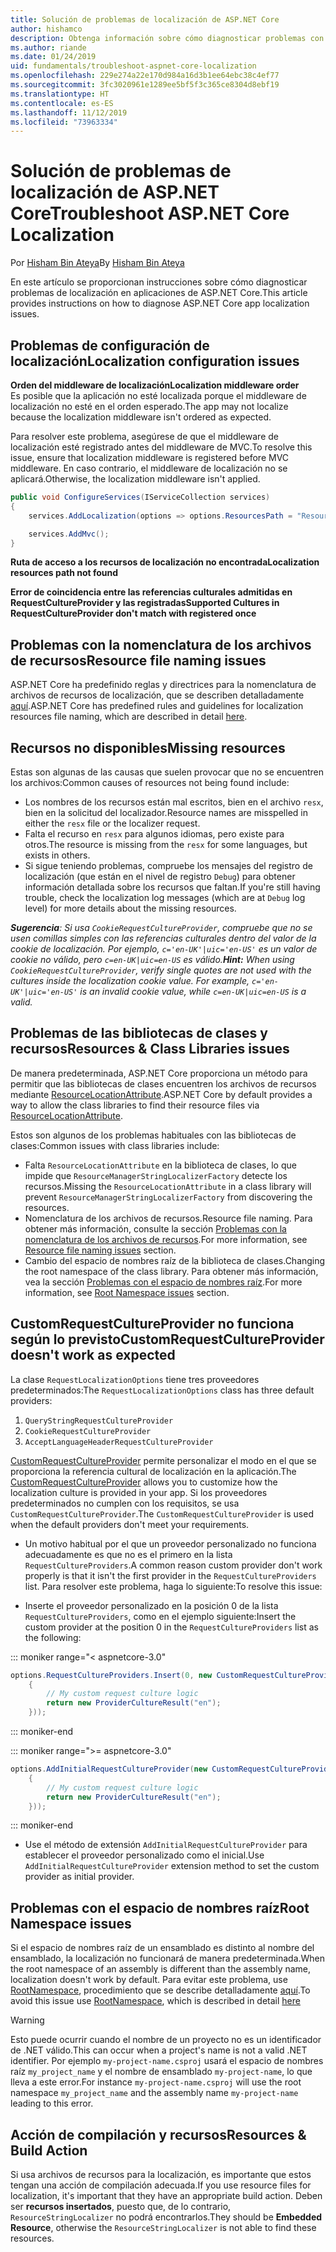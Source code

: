 ```yaml
---
title: Solución de problemas de localización de ASP.NET Core
author: hishamco
description: Obtenga información sobre cómo diagnosticar problemas con la localización en aplicaciones de ASP.NET Core.
ms.author: riande
ms.date: 01/24/2019
uid: fundamentals/troubleshoot-aspnet-core-localization
ms.openlocfilehash: 229e274a22e170d984a16d3b1ee64ebc38c4ef77
ms.sourcegitcommit: 3fc3020961e1289ee5bf5f3c365ce8304d8ebf19
ms.translationtype: HT
ms.contentlocale: es-ES
ms.lasthandoff: 11/12/2019
ms.locfileid: "73963334"
---
```

# <a name="troubleshoot-aspnet-core-localization"></a><span data-ttu-id="71575-103">Solución de problemas de localización de ASP.NET Core</span><span class="sxs-lookup"><span data-stu-id="71575-103">Troubleshoot ASP.NET Core Localization</span></span>

<span data-ttu-id="71575-104">Por [Hisham Bin Ateya](https://github.com/hishamco)</span><span class="sxs-lookup"><span data-stu-id="71575-104">By [Hisham Bin Ateya](https://github.com/hishamco)</span></span>

<span data-ttu-id="71575-105">En este artículo se proporcionan instrucciones sobre cómo diagnosticar problemas de localización en aplicaciones de ASP.NET Core.</span><span class="sxs-lookup"><span data-stu-id="71575-105">This article provides instructions on how to diagnose ASP.NET Core app localization issues.</span></span>

## <a name="localization-configuration-issues"></a><span data-ttu-id="71575-106">Problemas de configuración de localización</span><span class="sxs-lookup"><span data-stu-id="71575-106">Localization configuration issues</span></span>

<span data-ttu-id="71575-107">**Orden del middleware de localización**</span><span class="sxs-lookup"><span data-stu-id="71575-107">**Localization middleware order**</span></span>  
<span data-ttu-id="71575-108">Es posible que la aplicación no esté localizada porque el middleware de localización no esté en el orden esperado.</span><span class="sxs-lookup"><span data-stu-id="71575-108">The app may not localize because the localization middleware isn't ordered as expected.</span></span>

<span data-ttu-id="71575-109">Para resolver este problema, asegúrese de que el middleware de localización esté registrado antes del middleware de MVC.</span><span class="sxs-lookup"><span data-stu-id="71575-109">To resolve this issue, ensure that localization middleware is registered before MVC middleware.</span></span> <span data-ttu-id="71575-110">En caso contrario, el middleware de localización no se aplicará.</span><span class="sxs-lookup"><span data-stu-id="71575-110">Otherwise, the localization middleware isn't applied.</span></span>

```csharp
public void ConfigureServices(IServiceCollection services)
{
    services.AddLocalization(options => options.ResourcesPath = "Resources");

    services.AddMvc();
}
```

<span data-ttu-id="71575-111">**Ruta de acceso a los recursos de localización no encontrada**</span><span class="sxs-lookup"><span data-stu-id="71575-111">**Localization resources path not found**</span></span>

<span data-ttu-id="71575-112">**Error de coincidencia entre las referencias culturales admitidas en RequestCultureProvider y las registradas**</span><span class="sxs-lookup"><span data-stu-id="71575-112">**Supported Cultures in RequestCultureProvider don't match with registered once**</span></span>  

## <a name="resource-file-naming-issues"></a><span data-ttu-id="71575-113">Problemas con la nomenclatura de los archivos de recursos</span><span class="sxs-lookup"><span data-stu-id="71575-113">Resource file naming issues</span></span>

<span data-ttu-id="71575-114">ASP.NET Core ha predefinido reglas y directrices para la nomenclatura de archivos de recursos de localización, que se describen detalladamente [aquí](xref:fundamentals/localization?view=aspnetcore-2.2#resource-file-naming).</span><span class="sxs-lookup"><span data-stu-id="71575-114">ASP.NET Core has predefined rules and guidelines for localization resources file naming, which are described in detail [here](xref:fundamentals/localization?view=aspnetcore-2.2#resource-file-naming).</span></span>

## <a name="missing-resources"></a><span data-ttu-id="71575-115">Recursos no disponibles</span><span class="sxs-lookup"><span data-stu-id="71575-115">Missing resources</span></span>

<span data-ttu-id="71575-116">Estas son algunas de las causas que suelen provocar que no se encuentren los archivos:</span><span class="sxs-lookup"><span data-stu-id="71575-116">Common causes of resources not being found include:</span></span>

- <span data-ttu-id="71575-117">Los nombres de los recursos están mal escritos, bien en el archivo `resx`, bien en la solicitud del localizador.</span><span class="sxs-lookup"><span data-stu-id="71575-117">Resource names are misspelled in either the `resx` file or the localizer request.</span></span>
- <span data-ttu-id="71575-118">Falta el recurso en `resx` para algunos idiomas, pero existe para otros.</span><span class="sxs-lookup"><span data-stu-id="71575-118">The resource is missing from the `resx` for some languages, but exists in others.</span></span>
- <span data-ttu-id="71575-119">Si sigue teniendo problemas, compruebe los mensajes del registro de localización (que están en el nivel de registro `Debug`) para obtener información detallada sobre los recursos que faltan.</span><span class="sxs-lookup"><span data-stu-id="71575-119">If you're still having trouble, check the localization log messages (which are at `Debug` log level) for more details about the missing resources.</span></span>

<span data-ttu-id="71575-120">_**Sugerencia**: Si usa `CookieRequestCultureProvider`, compruebe que no se usen comillas simples con las referencias culturales dentro del valor de la cookie de localización. Por ejemplo, `c='en-UK'|uic='en-US'` es un valor de cookie no válido, pero `c=en-UK|uic=en-US` es válido._</span><span class="sxs-lookup"><span data-stu-id="71575-120">_**Hint:** When using `CookieRequestCultureProvider`, verify single quotes are not used with the cultures inside the localization cookie value. For example, `c='en-UK'|uic='en-US'` is an invalid cookie value, while `c=en-UK|uic=en-US` is a valid._</span></span>

## <a name="resources--class-libraries-issues"></a><span data-ttu-id="71575-121">Problemas de las bibliotecas de clases y recursos</span><span class="sxs-lookup"><span data-stu-id="71575-121">Resources & Class Libraries issues</span></span>

<span data-ttu-id="71575-122">De manera predeterminada, ASP.NET Core proporciona un método para permitir que las bibliotecas de clases encuentren los archivos de recursos mediante [ResourceLocationAttribute](/dotnet/api/microsoft.extensions.localization.resourcelocationattribute?view=aspnetcore-2.1).</span><span class="sxs-lookup"><span data-stu-id="71575-122">ASP.NET Core by default provides a way to allow the class libraries to find their resource files via [ResourceLocationAttribute](/dotnet/api/microsoft.extensions.localization.resourcelocationattribute?view=aspnetcore-2.1).</span></span>

<span data-ttu-id="71575-123">Estos son algunos de los problemas habituales con las bibliotecas de clases:</span><span class="sxs-lookup"><span data-stu-id="71575-123">Common issues with class libraries include:</span></span>
- <span data-ttu-id="71575-124">Falta `ResourceLocationAttribute` en la biblioteca de clases, lo que impide que `ResourceManagerStringLocalizerFactory` detecte los recursos.</span><span class="sxs-lookup"><span data-stu-id="71575-124">Missing the `ResourceLocationAttribute` in a class library will prevent `ResourceManagerStringLocalizerFactory` from discovering the resources.</span></span>
- <span data-ttu-id="71575-125">Nomenclatura de los archivos de recursos.</span><span class="sxs-lookup"><span data-stu-id="71575-125">Resource file naming.</span></span> <span data-ttu-id="71575-126">Para obtener más información, consulte la sección [Problemas con la nomenclatura de los archivos de recursos](#resource-file-naming-issues).</span><span class="sxs-lookup"><span data-stu-id="71575-126">For more information, see [Resource file naming issues](#resource-file-naming-issues) section.</span></span>
- <span data-ttu-id="71575-127">Cambio del espacio de nombres raíz de la biblioteca de clases.</span><span class="sxs-lookup"><span data-stu-id="71575-127">Changing the root namespace of the class library.</span></span> <span data-ttu-id="71575-128">Para obtener más información, vea la sección [Problemas con el espacio de nombres raíz](#root-namespace-issues).</span><span class="sxs-lookup"><span data-stu-id="71575-128">For more information, see [Root Namespace issues](#root-namespace-issues) section.</span></span>

## <a name="customrequestcultureprovider-doesnt-work-as-expected"></a><span data-ttu-id="71575-129">CustomRequestCultureProvider no funciona según lo previsto</span><span class="sxs-lookup"><span data-stu-id="71575-129">CustomRequestCultureProvider doesn't work as expected</span></span>

<span data-ttu-id="71575-130">La clase `RequestLocalizationOptions` tiene tres proveedores predeterminados:</span><span class="sxs-lookup"><span data-stu-id="71575-130">The `RequestLocalizationOptions` class has three default providers:</span></span>

1. `QueryStringRequestCultureProvider`
2. `CookieRequestCultureProvider`
3. `AcceptLanguageHeaderRequestCultureProvider`

<span data-ttu-id="71575-131">[CustomRequestCultureProvider](/dotnet/api/microsoft.aspnetcore.localization.customrequestcultureprovider?view=aspnetcore-2.1) permite personalizar el modo en el que se proporciona la referencia cultural de localización en la aplicación.</span><span class="sxs-lookup"><span data-stu-id="71575-131">The [CustomRequestCultureProvider](/dotnet/api/microsoft.aspnetcore.localization.customrequestcultureprovider?view=aspnetcore-2.1) allows you to customize how the localization culture is provided in your app.</span></span> <span data-ttu-id="71575-132">Si los proveedores predeterminados no cumplen con los requisitos, se usa `CustomRequestCultureProvider`.</span><span class="sxs-lookup"><span data-stu-id="71575-132">The `CustomRequestCultureProvider` is used when the default providers don't meet your requirements.</span></span>

- <span data-ttu-id="71575-133">Un motivo habitual por el que un proveedor personalizado no funciona adecuadamente es que no es el primero en la lista `RequestCultureProviders`.</span><span class="sxs-lookup"><span data-stu-id="71575-133">A common reason custom provider don't work properly is that it isn't the first provider in the `RequestCultureProviders` list.</span></span> <span data-ttu-id="71575-134">Para resolver este problema, haga lo siguiente:</span><span class="sxs-lookup"><span data-stu-id="71575-134">To resolve this issue:</span></span>

- <span data-ttu-id="71575-135">Inserte el proveedor personalizado en la posición 0 de la lista `RequestCultureProviders`, como en el ejemplo siguiente:</span><span class="sxs-lookup"><span data-stu-id="71575-135">Insert the custom provider at the position 0 in the `RequestCultureProviders` list as the following:</span></span>

::: moniker range="< aspnetcore-3.0"
```csharp
options.RequestCultureProviders.Insert(0, new CustomRequestCultureProvider(async context =>
    {
        // My custom request culture logic
        return new ProviderCultureResult("en");
    }));
```
::: moniker-end

::: moniker range=">= aspnetcore-3.0"
```csharp
options.AddInitialRequestCultureProvider(new CustomRequestCultureProvider(async context =>
    {
        // My custom request culture logic
        return new ProviderCultureResult("en");
    }));
```
::: moniker-end

- <span data-ttu-id="71575-136">Use el método de extensión `AddInitialRequestCultureProvider` para establecer el proveedor personalizado como el inicial.</span><span class="sxs-lookup"><span data-stu-id="71575-136">Use `AddInitialRequestCultureProvider` extension method to set the custom provider as initial provider.</span></span>

## <a name="root-namespace-issues"></a><span data-ttu-id="71575-137">Problemas con el espacio de nombres raíz</span><span class="sxs-lookup"><span data-stu-id="71575-137">Root Namespace issues</span></span>

<span data-ttu-id="71575-138">Si el espacio de nombres raíz de un ensamblado es distinto al nombre del ensamblado, la localización no funcionará de manera predeterminada.</span><span class="sxs-lookup"><span data-stu-id="71575-138">When the root namespace of an assembly is different than the assembly name, localization doesn't work by default.</span></span> <span data-ttu-id="71575-139">Para evitar este problema, use [RootNamespace](/dotnet/api/microsoft.extensions.localization.rootnamespaceattribute?view=aspnetcore-2.1), procedimiento que se describe detalladamente [aquí](xref:fundamentals/localization?view=aspnetcore-2.2#resource-file-naming).</span><span class="sxs-lookup"><span data-stu-id="71575-139">To avoid this issue use [RootNamespace](/dotnet/api/microsoft.extensions.localization.rootnamespaceattribute?view=aspnetcore-2.1), which is described in detail [here](xref:fundamentals/localization?view=aspnetcore-2.2#resource-file-naming)</span></span>

> [!WARNING]
> <span data-ttu-id="71575-140">Esto puede ocurrir cuando el nombre de un proyecto no es un identificador de .NET válido.</span><span class="sxs-lookup"><span data-stu-id="71575-140">This can occur when a project's name is not a valid .NET identifier.</span></span> <span data-ttu-id="71575-141">Por ejemplo `my-project-name.csproj` usará el espacio de nombres raíz `my_project_name` y el nombre de ensamblado `my-project-name`, lo que lleva a este error.</span><span class="sxs-lookup"><span data-stu-id="71575-141">For instance `my-project-name.csproj` will use the root namespace `my_project_name` and the assembly name `my-project-name` leading to this error.</span></span> 

## <a name="resources--build-action"></a><span data-ttu-id="71575-142">Acción de compilación y recursos</span><span class="sxs-lookup"><span data-stu-id="71575-142">Resources & Build Action</span></span>

<span data-ttu-id="71575-143">Si usa archivos de recursos para la localización, es importante que estos tengan una acción de compilación adecuada.</span><span class="sxs-lookup"><span data-stu-id="71575-143">If you use resource files for localization, it's important that they have an appropriate build action.</span></span> <span data-ttu-id="71575-144">Deben ser **recursos insertados**, puesto que, de lo contrario, `ResourceStringLocalizer` no podrá encontrarlos.</span><span class="sxs-lookup"><span data-stu-id="71575-144">They should be **Embedded Resource**, otherwise the `ResourceStringLocalizer` is not able to find these resources.</span></span>
